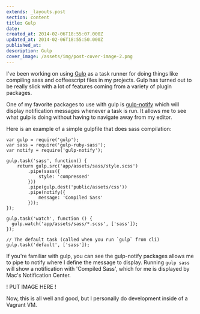```yaml
---
extends: _layouts.post
section: content
title: Gulp
date: 
created_at: 2014-02-06T18:55:07.000Z
updated_at: 2014-02-06T18:55:50.000Z
published_at: 
description: Gulp
cover_image: /assets/img/post-cover-image-2.png
---
```


I've been working on using [Gulp](http://gulpjs.com/) as a task runner for doing things like compiling sass and coffeescript files in my projects. Gulp has turned out to be really slick with a lot of features coming from a variety of plugin packages. 

One of my favorite packages to use with gulp is [gulp-notify](https://github.com/mikaelbr/gulp-notify) which will display notification messages whenever a task is run. It allows me to see what gulp is doing without having to navigate away from my editor.

Here is an example of a simple gulpfile that does sass compilation:

```
var gulp = require('gulp');
var sass = require('gulp-ruby-sass');
var notify = require('gulp-notify');

gulp.task('sass', function() {
	return gulp.src('app/assets/sass/style.scss')
		.pipe(sass({
			style: 'compressed'
		}))
		.pipe(gulp.dest('public/assets/css'))
		.pipe(notify({
			message: 'Compiled Sass'
		}));
});

gulp.task('watch', function () {
  gulp.watch('app/assets/sass/*.scss', ['sass']);
});

// The default task (called when you run `gulp` from cli)
gulp.task('default', ['sass']);
```

If you're familiar with gulp, you can see the gulp-notify packages allows me to pipe to notify where I define the message to display. Running `gulp sass` will show a notification with 'Compiled Sass', which for me is displayed by Mac's Notification Center.

! PUT IMAGE HERE !

Now, this is all well and good, but I personally do development inside of a Vagrant VM.


